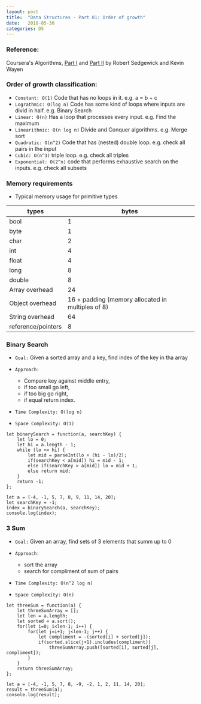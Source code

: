 ```yaml
---
layout: post
title:  "Data Structures - Part 01: Order of growth"
date:   2018-05-30
categories: DS
---
```


### Reference: 

Coursera's Algorithms, [Part I](https://www.coursera.org/learn/algorithms-part1) and [Part II](https://www.coursera.org/learn/algorithms-part2) by Robert Sedgewick and Kevin Wayen

### Order of growth classification:

* `Constant: O(1)` Code that has no loops in it. e.g. a = b + c
* `Lograthmic: O(log n)` Code has some kind of loops where inputs are divid in half. e.g. Binary Search
* `Linear: O(n)` Has a loop that processes every input. e.g. Find the maximum
* `Linearithmic: O(n log n)` Divide and Conquer algorithms. e.g. Merge sort
* `Quadratic: O(n^2)` Code that has (nested) double loop. e.g. check all pairs in the input
* `Cubic: O(n^3)` triple loop. e.g. check all triples
* `Exponential: O(2^n)` code that performs exhaustive search on the inputs. e.g. check all subsets

### Memory requirements

* Typical memory usage for primitive types

|types|bytes|
|---|---|
|bool|1|
|byte|1|
|char|2|
|int|4|
|float|4|
|long|8|
|double|8|
|Array overhead| 24|
|Object overhead| 16 + padding (memory allocated in multiples of 8)|
|String overhead| 64|
|reference/pointers| 8|


### Binary Search

* `Goal:` Given a sorted array and a key, find index of the key in tha array

* `Approach:` 
    * Compare key against middle entry, 
    * if too small go left,
    * if too big go right,
    * if equal return index.

* `Time Complexity: O(log n)`
* `Space Complexity: O(1)`

```angular2html
let binarySearch = function(a, searchKey) {
    let lo = 0;
    let hi = a.length - 1;
    while (lo <= hi) {
        let mid = parseInt(lo + (hi - lo)/2);
        if(searchKey < a[mid]) hi = mid - 1;
        else if(searchKey > a[mid]) lo = mid + 1;
        else return mid;
    }
    return -1;
};

let a = [-4, -1, 5, 7, 8, 9, 11, 14, 20];
let searchKey = -1;
index = binarySearch(a, searchKey);
console.log(index);
```


### 3 Sum

* `Goal:` Given an array, find sets of 3 elements that summ up to 0

* `Approach:` 
    * sort the array
    * search for compliment of sum of pairs

* `Time Complexity: O(n^2 log n)`
* `Space Complexity: O(n)`
    
```angular2html
let threeSum = function(a) {
    let threeSumArray = [];
    let len = a.length;
    let sorted = a.sort();
    for(let i=0; i<len-1; i++) {
        for(let j=i+1; j<len-1; j++) {
            let compliment = -(sorted[i] + sorted[j]);
            if(sorted.slice(j+1).includes(compliment))
                threeSumArray.push([sorted[i], sorted[j], compliment]);
        }
    }
    return threeSumArray;
};

let a = [-4, -1, 5, 7, 8, -9, -2, 1, 2, 11, 14, 20];
result = threeSum(a);
console.log(result);
```

    
